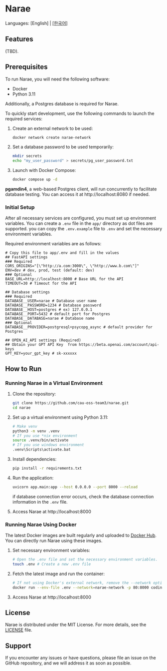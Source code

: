 # Narae

Languages: \[English\] | [\[한국어\]](README.ko.md)

## Features

(TBD).

## Prerequisites

To run Narae, you will need the following software:

- Docker
- Python 3.11

Additionally, a Postgres database is required for Narae.

To quickly start development, use the following commands to launch the required services:

1. Create an external network to be used:

   ```sh
   docker network create narae-network
   ```

2. Set a database password to be used temporarily:

   ```sh
   mkdir secrets
   echo "my_user_password" > secrets/pg_user_password.txt
   ```

3. Launch with Docker Compose:

   ```sh
   docker compose up -d
   ```

**pgamdin4**, a web-based Postgres client, will run concurrently to facilitate database testing. You can access it at http://localhost:8080 if needed.

### Initial Setup

After all necessary services are configured, you must set up environment variables. You can create a `.env` file in the `app/` directory as dot files are supported. you can copy the `.env.example` file to `.env` and set the necessary environment variables.

Required environment variables are as follows:

```dotenv
# Copy this file to app/.env and fill in the values
## FastAPI settings
### Required
CORS_ORIGINS="[\"http://a.com:3000\", \"http://www.b.com\"]"
ENV=dev # dev, prod, test (default: dev)
### Optional
BASE_URL=http://localhost:8000 # Base URL for the API
TIMEOUT=30 # Timeout for the API

## Database settings
### Required
DATABASE__USER=narae # Database user name
DATABASE__PASSWORD=1234 # Database password
DATABASE__HOST=postgres # ex) 127.0.0.1
DATABASE__PORT=5432 # default port for Postgres
DATABASE__DATABASE=narae # Database name
### Optional
DATABASE__PROVIDER=postgresql+psycopg_async # default provider for Postgres

## OPEN_AI_API settings (Required)
## Obtain your GPT API Key  from https://beta.openai.com/account/api-keys
GPT_KEY=your_gpt_key # sk-xxxxxx
```

## How to Run

### Running Narae in a Virtual Environment

1. Clone the repository:

   ```sh
   git clone https://github.com/cau-oss-team3/narae.git
   cd narae
   ```

2. Set up a virtual environment using Python 3.11:

   ```sh
   # Make venv
   python3 -m venv .venv
   # If you use *nix environment
   source .venv/bin/activate
   # If you use windows environment
   .venv\Scripts\activate.bat
   ```

3. Install dependencies:

   ```sh
   pip install -r requirements.txt
   ```

4. Run the application:

   ```sh
   uvicorn app.main:app --host 0.0.0.0 --port 8000 --reload
   ```

   if database connection error occurs, check the database connection information in the `.env` file.

5. Access Narae at http://localhost:8000

### Running Narae Using Docker

The latest Docker images are built regularly and uploaded to [Docker Hub](https://hub.docker.com/r/codinggroot/narae/tags). You can directly run Narae using these images.

1. Set necessary environment variables:

   ```sh
   # Open the .env file and set the necessary environment variables.
   touch .env # Create a new .env file
   ```

2. Fetch the latest image and run the container:

   ```sh
   # If not using Docker's external network, remove the --network option.
   docker run --env-file .env --network=narae-network -p 80:8000 codinggroot/narae:latest
   ```

3. Access Narae at http://localhost:8000

## License

Narae is distributed under the MIT License. For more details, see the [LICENSE](LICENSE) file.

## Support

If you encounter any issues or have questions, please file an issue on the GitHub repository, and we will address it as soon as possible.
